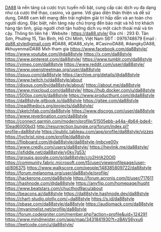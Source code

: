 [DA88](https://da88.style/) là nền tảng cá cược trực tuyến nổi bật, cung cấp các dịch vụ đa dạng như cá cược thể thao, casino, và game. Với giao diện thân thiện và dễ sử dụng, DA88 cam kết mang đến trải nghiệm giải trí hấp dẫn và an toàn cho người dùng. Đặc biệt, nền tảng này chú trọng đến bảo mật và hỗ trợ khách hàng tận tình, giúp người chơi tận hưởng dịch vụ một cách thoải mái và tin cậy.
Thông tin liên hệ :
Website : https://da88.style/
Địa chỉ : 293 Đ. Tân Sơn, Phường 15, Tân Bình, Hồ Chí Minh, Việt Nam
SĐT : 0976748679
Email : da88.style@gmail.com
#DA88, #DA88_style, #CasinoDA88, #dangkyDA88, #khuyenmaiDA88
Mxh tham gia
https://www.facebook.com/da88style/
https://www.youtube.com/@da88style
https://x.com/da88style
https://www.pinterest.com/da88style/
https://www.tumblr.com/da88style
https://vimeo.com/da88style
https://www.reddit.com/user/da88style/
https://www.openstreetmap.org/user/da88style
https://issuu.com/da88style
https://archive.org/details/@da88style
https://www.twitch.tv/da88style/about
https://disqus.com/by/da88style/about/
https://about.me/da88style
https://www.mixcloud.com/da88style/
https://hub.docker.com/u/da88style
https://500px.com/p/da88style
https://www.producthunt.com/@da88style
https://da88style.gitbook.io/da88style
https://gitee.com/da88style
https://readthedocs.org/projects/da88style/
https://sketchfab.com/da88style
https://www.discogs.com/user/da88style
https://www.reverbnation.com/da88style 
https://connect.garmin.com/modern/profile/51505ebb-a44a-4b64-bde4-10ead6000bd3
http://resurrection.bungie.org/forum/index.pl?profile=da88style
https://public.tableau.com/app/profile/da88style/vizzes
https://tvchrist.ning.com/profile/da88style
https://flipboard.com/@da88style/da88style-lmbcve00y
https://www.credly.com/users/da88style/
https://heylink.me/da88style/
https://jsfiddle.net/da88style/y0kv7g53/
https://groups.google.com/g/da88style/c/o2HrlA20Ol0
https://community.fabric.microsoft.com/t5/user/viewprofilepage/user-id/806375
https://www.walkscore.com/people/148385809722/da88style
https://forum.melanoma.org/user/da88style/profile/
https://hackerone.com/da88style
https://forum.acronis.com/it/user/717611
https://hashnode.com/@da88style
https://anyflip.com/homepage/huqht
https://www.beatstars.com/chucthod9acu/about
https://beacons.ai/da88style
https://da88style.hashnode.dev/da88style
https://chart-studio.plotly.com/~da88style 
https://s.id/da88style 
https://pbase.com/da88style/da88style 
https://audiomack.com/da88style 
https://myanimelist.net/profile/da88style 
https://forum.codeigniter.com/member.php?action=profile&uid=124291
https://www.mindmeister.com/app/map/3431841930?t=zBAVS6yxu6
https://leetcode.com/u/da88style/



